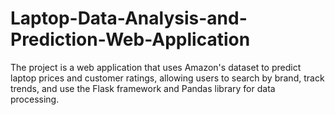 # Laptop-Data-Analysis-and-Prediction-Web-Application
The project is a web application that uses Amazon's dataset to predict laptop prices and customer ratings, allowing users to search by brand, track trends, and use the Flask framework and Pandas library for data processing.
